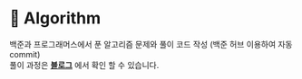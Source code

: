# 📌 Algorithm

백준과 프로그래머스에서 푼 알고리즘 문제와 풀이 코드 작성 (백준 허브 이용하여 자동 commit)   
풀이 과정은 **[블로그](https://hy-ung.tistory.com/category/Algorithm)** 에서 확인 할 수 있습니다.
